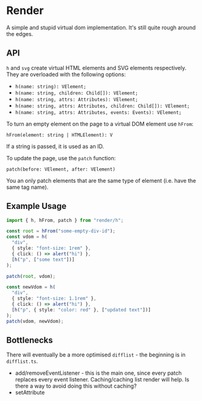 # Render

A simple and stupid virtual dom implementation. It's still quite rough around the edges.

## API

`h` and `svg` create virtual HTML elements and SVG elements respectively. They are overloaded with the following options:

- `h(name: string): VElement;`
- `h(name: string, children: Child[]): VElement;`
- `h(name: string, attrs: Attributes): VElement;`
- `h(name: string, attrs: Attributes, children: Child[]): VElement;`
- `h(name: string, attrs: Attributes, events: Events): VElement;`

To turn an empty element on the page to a virtual DOM element use `hFrom`:

`hFrom(element: string | HTMLElement): V`

If a string is passed, it is used as an ID.

To update the page, use the `patch` function:

`patch(before: VElement, after: VElement)`

You an only patch elements that are the same type of element (i.e. have the same tag name).

## Example Usage

```typescript
import { h, hFrom, patch } from "render/h";

const root = hFrom("some-empty-div-id");
const vdom = h(
  "div",
  { style: "font-size: 1rem" },
  { click: () => alert("hi") },
  [h("p", ["some text"])]
);

patch(root, vdom);

const newVdom = h(
  "div",
  { style: "font-size: 1.1rem" },
  { click: () => alert("hi") },
  [h("p", { style: "color: red" }, ["updated text"])]
);
patch(vdom, newVdom);
```

## Bottlenecks

There will eventually be a more optimised `difflist` - the beginning is in `difflist.ts`.

- add/removeEventListener - this is the main one, since every patch replaces every event listener. Caching/caching list render will help. Is there a way to avoid doing this without caching?
- setAttribute
